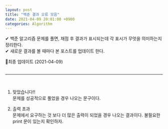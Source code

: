 ```yaml
---
layout: post
title: "백준 결과 오류 모음"
date: 2021-04-09 20:01:00 +0900
categories: Algorithm
---
```


✔ 백준 알고리즘 문제를 풀면, 채점 후 결과가 표시되는데 각 표시가 무엇을 의미하는지 정리한다.  
✔ 새로운 결과를 볼 때마다 본 포스트를 업데이트 한다. 

🚩최종 업데이트 (2021-04-09)  
<br/>

---
<br/>

1. 맞았습니다!!  
문제를 성공적으로 풀었을 경우 나오는 문구이다.

2. 출력 초과  
문제에서 요구하는 것 보다 더 많은 출력이 되었을 경우 나오는 결과이다.
불필요한 print 문이 있는지 확인하자.